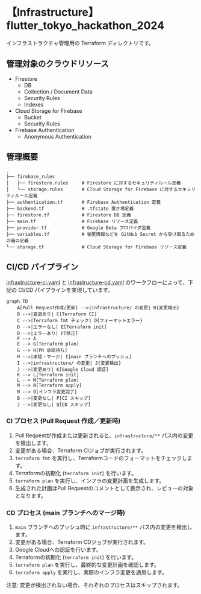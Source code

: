 # 【Infrastructure】 flutter_tokyo_hackathon_2024

インフラストラクチャ管理用の Terraform ディレクトリです。

## 管理対象のクラウドリソース

- Firestore
  - DB
  - Collection / Document Data
  - Security Rules
  - Indexes
- Cloud Storage for Firebase
  - Bucket
  - Security Rules
- Firebase Authentication
  - Anonymous Authentication

## 管理概要

```plain
.
├── firebase_rules          
│   ├── firestore.rules     # Firestore に対するセキュリティルール定義
│   └── storage.rules       # Cloud Storage for Firebase に対するセキュリティルール定義
├── authentication.tf       # Firebase Authentication 定義
├── backend.tf              # .tfstate 置き場定義
├── firestore.tf            # Firestore DB 定義
├── main.tf                 # Firebase リソース定義
├── provider.tf             # Google Beta プロバイダ定義
├── variables.tf            # 秘匿情報などを GitHub Secret から受け取るための箱の定義
└── storage.tf              # Cloud Storage for Firebase リソース定義
```

## CI/CD パイプライン

[infrastructure-ci.yaml](../.github/workflows/infrastructure-ci.yaml) と [infrastructure-cd.yaml](../.github/workflows/infrastructure-cd.yaml) のワークフローによって、下記の CI/CD パイプラインを実現しています。

```mermaid
graph TD
    A[Pull Request作成/更新] -->|infrastructure/ の変更| B{変更検出}
    B -->|変更あり| C[Terraform CI]
    C -->|Terraform fmt チェック| D{フォーマットエラー}
    D -->|エラーなし| E[Terraform init]
    D -->|エラーあり| F[修正]
    F --> A
    E --> G[Terraform plan]
    G --> H[PR 承認待ち]
    H -->|承認・マージ| I[main ブランチへのプッシュ]
    I -->|infrastructure/ の変更| J{変更検出}
    J -->|変更あり| K[Google Cloud 認証]
    K --> L[Terraform init]
    L --> M[Terraform plan]
    M --> N[Terraform apply]
    N --> O[インフラ変更完了]
    B -->|変更なし| P[CI スキップ]
    J -->|変更なし| Q[CD スキップ]
```

### CI プロセス (Pull Request 作成／更新時)
1. Pull Requestが作成または更新されると、`infrastructure/**` パス内の変更を検出します。
2. 変更がある場合、Terraform CIジョブが実行されます。
3. `terraform fmt` を実行し、Terraformコードのフォーマットをチェックします。
4. Terraformの初期化 (`terraform init`) を行います。
5. `terraform plan` を実行し、インフラの変更計画を生成します。
6. 生成された計画はPull Requestのコメントとして表示され、レビューの対象となります。

### CD プロセス (main ブランチへのマージ時)
1. `main` ブランチへのプッシュ時に `infrastructure/**` パス内の変更を検出します。
2. 変更がある場合、Terraform CDジョブが実行されます。
3. Google Cloudへの認証を行います。
4. Terraformの初期化 (`terraform init`) を行います。
5. `terraform plan` を実行し、最終的な変更計画を確認します。
6. `terraform apply` を実行し、実際のインフラ変更を適用します。

注意: 変更が検出されない場合、それぞれのプロセスはスキップされます。

